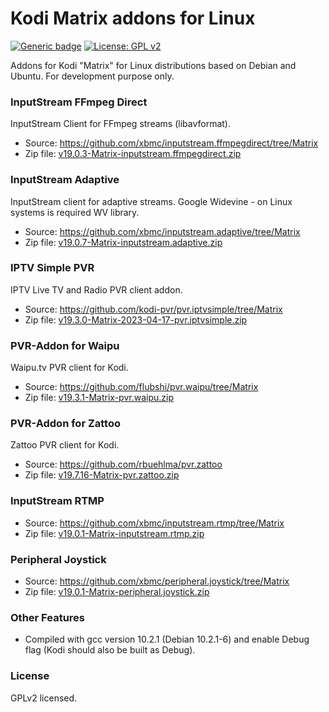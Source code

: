 # Kodi Matrix addons for Linux
[![Generic badge](https://img.shields.io/badge/Platform-KODI-<COLOR>.svg)](https://kodi.tv/) [![License: GPL v2](https://img.shields.io/badge/License-GPL_v2-blue.svg)](https://www.gnu.org/licenses/old-licenses/gpl-2.0.html)

Addons for Kodi "Matrix" for Linux distributions based on Debian and Ubuntu. For development purpose only.


### InputStream FFmpeg Direct
InputStream Client for FFmpeg streams (libavformat).
- Source: https://github.com/xbmc/inputstream.ffmpegdirect/tree/Matrix
- Zip file: [v19.0.3-Matrix-inputstream.ffmpegdirect.zip](https://github.com/zuzia-dev/Kodi-Matrix-addons-for-Linux/raw/main/v19.0.3-Matrix-inputstream.ffmpegdirect.zip)

### InputStream Adaptive
InputStream client for adaptive streams. Google Widevine - on Linux systems is required WV library.
- Source: https://github.com/xbmc/inputstream.adaptive/tree/Matrix
- Zip file: [v19.0.7-Matrix-inputstream.adaptive.zip](https://github.com/zuzia-dev/Kodi-Matrix-addons-for-Linux/raw/main/v19.0.7-Matrix-inputstream.adaptive.zip)

### IPTV Simple PVR
IPTV Live TV and Radio PVR client addon.
 - Source: https://github.com/kodi-pvr/pvr.iptvsimple/tree/Matrix
 - Zip file: [v19.3.0-Matrix-2023-04-17-pvr.iptvsimple.zip](https://github.com/zuzia-dev/Kodi-Matrix-addons-for-Linux/raw/main/v19.3.0-Matrix-2023-04-17-pvr.iptvsimple.zip)

### PVR-Addon for Waipu
Waipu.tv PVR client for Kodi.
 - Source: https://github.com/flubshi/pvr.waipu/tree/Matrix
 - Zip file: [v19.3.1-Matrix-pvr.waipu.zip](https://github.com/zuzia-dev/Kodi-Matrix-addons-for-Linux/raw/main/v19.3.1-Matrix-pvr.waipu.zip)

### PVR-Addon for Zattoo
Zattoo PVR client for Kodi.
 - Source: https://github.com/rbuehlma/pvr.zattoo
 - Zip file: [v19.7.16-Matrix-pvr.zattoo.zip](https://github.com/zuzia-dev/Kodi-Matrix-addons-for-Linux/raw/main/v19.7.16-Matrix-pvr.zattoo.zip)

### InputStream RTMP
- Source: https://github.com/xbmc/inputstream.rtmp/tree/Matrix
- Zip file: [v19.0.1-Matrix-inputstream.rtmp.zip](https://github.com/zuzia-dev/Kodi-Matrix-addons-for-Linux/raw/main/v19.0.1-Matrix-inputstream.rtmp.zip)

### Peripheral Joystick
- Source: https://github.com/xbmc/peripheral.joystick/tree/Matrix
- Zip file: [v19.0.1-Matrix-peripheral.joystick.zip](https://github.com/zuzia-dev/Kodi-Matrix-addons-for-Linux/raw/main/v19.0.1-Matrix-peripheral.joystick.zip)

### Other Features
- Compiled with gcc version 10.2.1 (Debian 10.2.1-6) and enable Debug flag (Kodi should also be built as Debug).

### License
GPLv2 licensed.
